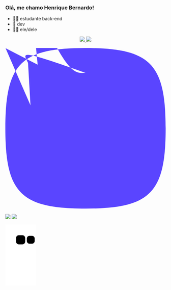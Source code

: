 ### Olá, me chamo Henrique Bernardo!
- 👨‍🎓 estudante back-end 
- 👀 dev
- 💁‍♂️ ele/dele
<div align="center"> <a href="https://github.com/Henrique-Bernardo"> <img height="180em" src="https://github-readme-stats.vercel.app/api?username=Henrique-Bernardo&show_icons=true&theme=dracula&include_all_commits=true&count_private=true"/> <img height="180em" src="https://github-readme-stats.vercel.app/api/top-langs/?username=Henrique-Bernardo&layout=compact&langs_count=7&theme=dracula"/></div><div style="display: inline_block"><br> 

<svg viewBox="0 0 128 128">
<path fill-rule="evenodd" clip-rule="evenodd" d="M0 64c0 51.617 12.383 64 64 64 51.617 0 64-12.383 64-64 0-51.617-12.383-64-64-64C12.383 0 0 12.383 0 64ZM25.808 13.295L20.075-45.621C49.27 23.984 55.788 19.813 64 19.813C8.212 0 14.729 4.17 18.118 11.86L20.074 45.6222912.2.2.2.118 11.86l20.074 45.62222.2912.2. 6.93-.985-10.035-1.983-3.182-1.022-6.403-2.057-10.559-2.057-4.108 0-7.408 1.044-10.653 2.071-3.138.9993.225 1.9693.653 2.071-3.138 0-2.477.783-5.345 1.695-7.561zM64 39.625l-19.813 44.84c5.866-2.738 12.644-4.041 19.813-4.041 6.909 0 13.947 1.303 19.552 4.04L64 39.626z" fill="#5A45FF"></path>
</svg>
                   
          
          
                       
<a href="https://instagram.com/1herique.b?igshid=YmMyMTA2M2Y=" target="_blank"><img src="https://img.shields.io/badge/-Instagram-%23E4405F?style=for-the-badge&logo=instagram&logoColor=white" target="_blank"></a>
<a href = "mailto:henriquebern123@gmail.com"><img src="https://img.shields.io/badge/-Gmail-%23333?style=for-the-badge&logo=gmail&logoColor=white" destino ="_blank"></a>

![ Animação de cobra ](https://github.com/rafaballerini/rafaballerini/blob/output/github-contribution-grid-snake.svg) </div>
